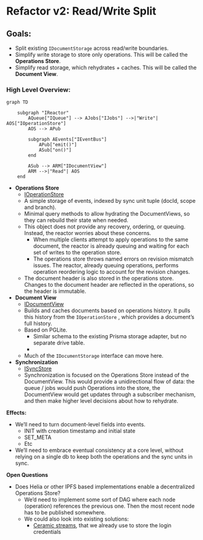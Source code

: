 # Refactor v2: Read/Write Split

## Goals:

- Split existing `IDocumentStorage` across read/write boundaries.
- Simplify write storage to store only operations. This will be called the **Operations Store**.
- Simplify read storage, which rehydrates + caches. This will be called the **Document View**.

### High Level Overview:

```mermaid
graph TD

    subgraph "IReactor"
        AQueue["IQueue"] --> AJobs["IJobs"] -->|"Write"| AOS["IOperationStore"]
        AOS --> APub

        subgraph AEvents["IEventBus"]
            APub["emit()"]
            ASub["on()"]
        end

        ASub --> ARM["IDocumentView"]
        ARM -->|"Read"| AOS
    end

```

- **Operations Store**
    - [IOperationStore](../Interfaces%201f31f4740a7f8040a49bc416e7e0766e/Interface%20IOperationStore%201fc1f4740a7f80a9bd57ca809ee55bda.md)
    - A simple storage of events, indexed by sync unit tuple (docId, scope and branch).
    - Minimal query methods to allow hydrating the DocumentViews, so they can rebuild their state when needed.
    - This object does not provide any recovery, ordering, or queuing. Instead, the reactor worries about these concerns.
        - When multiple clients attempt to apply operations to the same document, the reactor is already queuing and waiting for each set of writes to the operation store.
        - The operations store throws named errors on revision mismatch issues. The reactor, already queuing operations, performs operation reordering logic to account for the revision changes.
    - The document header is also stored in the operations store. Changes to the document header are reflected in the operations, so the header is immutable.
- **Document View**
    - [IDocumentView](../Interfaces%201f31f4740a7f8040a49bc416e7e0766e/Interface%20IDocumentView%201fc1f4740a7f8033a40ce160fe362209.md)
    - Builds and caches documents based on operations history. It pulls this history from the `IOperationStore` , which provides a document’s full history.
    - Based on PGLite.
        - Similar schema to the existing Prisma storage adapter, but no separate drive table.
        - 
    - Much of the `IDocumentStorage` interface can move here.
- **Synchronization**
    - [ISyncStore](../Interfaces%201f31f4740a7f8040a49bc416e7e0766e/Interface%20ISyncStore%201fc1f4740a7f80e09ecdd805df1d614c.md)
    - Synchronization is focused on the Operations Store instead of the DocumentView. This would provide a unidirectional flow of data: the queue / jobs would push Operations into the store, the DocumentView would get updates through a subscriber mechanism, and then make higher level decisions about how to rehydrate.

**Effects:**

- We’ll need to turn document-level fields into events.
    - INIT with creation timestamp and initial state
    - SET_META
    - Etc
- We’ll need to embrace eventual consistency at a core level, without relying on a single db to keep both the operations and the sync units in sync.

**Open Questions**

- Does Helia or other IPFS based implementations enable a decentralized Operations Store?
    - We’d need to implement some sort of DAG where each node (operation) references the previous one. Then the most recent node has to be published somewhere.
    - We could also look into existing solutions:
        - [Ceramic streams](https://developers.ceramic.network/docs/protocol/js-ceramic/streams/streams-index), that we already use to store the login credentials